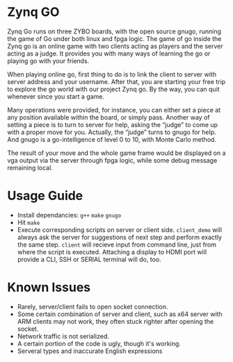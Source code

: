 Zynq GO
====

Zynq Go runs on three ZYBO boards, with the open source gnugo, running the game of Go under both linux and fpga logic.
The game of go inside the Zynq go is an online game with two clients acting as players and the server acting as a judge.
It provides you with many ways of learning the go or playing go with your friends.

When playing online go, first thing to do is to link the client to server with server address and your username.
After that, you are starting your free trip to explore the go world with our project Zynq go.
By the way, you can quit whenever since you start a game.

Many operations were provided, for instance, you can either set a piece at any position available within the board, or simply pass.
Another way of setting a piece is to turn to server for help, asking the “judge” to come up with a proper move for you.
Actually, the “judge” turns to gnugo for help. And gnugo is a go-intelligence of level 0 to 10, with Monte Carlo method.

The result of your move and the whole game frame would be displayed on a vga output via the server through fpga logic, while some debug message remaining local.


Usage Guide
====
+ Install dependancies: `g++` `make` `gnugo`
+ Hit `make`
+ Execute corresponding scripts on server or client side. `client_demo` will always ask the server for suggestions of next step and perform exactly the same step. `client` will recieve input from command line, just from where the script is executed. Attaching a display to HDMI port will provide a CLI, SSH or SERIAL terminal will do, too.

Known Issues
====

+ Rarely, server/client fails to open socket connection.
+ Some certain combination of server and client, such as x64 server with ARM clients may not work, they often stuck righter after opening the socket.
+ Network traffic is not serialized.
+ A certain portion of the code is ugly, though it's working.
+ Serveral types and inaccurate English expressions
